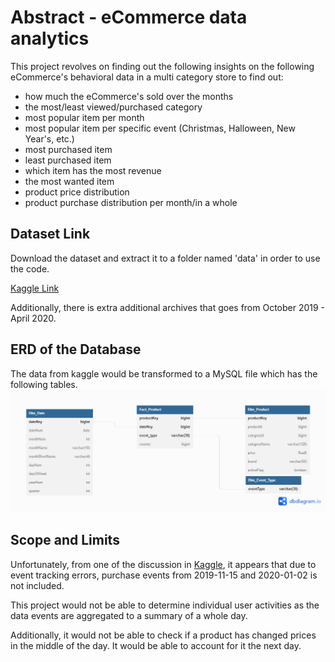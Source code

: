 # Abstract - eCommerce data analytics
This project revolves on finding out the following insights on the following eCommerce's behavioral data in a multi category store to find out:
- how much the eCommerce's sold over the months
- the most/least viewed/purchased category
- most popular item per month
- most popular item per specific event (Christmas, Halloween, New Year's, etc.)
- most purchased item
- least purchased item
- which item has the most revenue
- the most wanted item
- product price distribution
- product purchase distribution per month/in a whole

## Dataset Link
Download the dataset and extract it to a folder named 'data' in order to use the code.

[Kaggle Link](https://www.kaggle.com/datasets/mkechinov/ecommerce-behavior-data-from-multi-category-store?select=2019-Oct.csv)

Additionally, there is extra additional archives that goes from October 2019 - April 2020.

## ERD of the Database
The data from kaggle would be transformed to a MySQL file which has the following tables.
![ECommerce DataWarehouse](https://github.com/aronnicksnts/kaggle-projects/blob/main/eCommerce%20Data%20Analytics/ECommerce%20ERD.png)


## Scope and Limits
Unfortunately, from one of the discussion in [Kaggle](https://www.kaggle.com/datasets/mkechinov/ecommerce-behavior-data-from-multi-category-store/discussion/230883), it appears that due to event tracking errors, purchase events from 2019-11-15 and 2020-01-02 is not included.

This project would not be able to determine individual user activities as the data events are aggregated to a summary of a whole day.

Additionally, it would not be able to check if a product has changed prices in the middle of the day. It would be able to account for it the next day.
